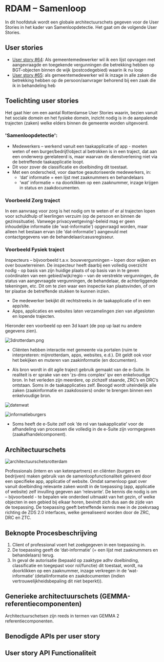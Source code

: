 # RDAM – Samenloop

In dit hoofdstuk wordt een globale architectuurschets gegeven voor de User Stories in het kader van Samenloopdetectie. Het gaat om de volgende User Stories.

## User stories

* [User story #64](https://github.com/VNG-Realisatie/gemma-zaken/issues/64): Als gemeentemedewerker wil ik een lijst opvragen met aangevraagde en toegekende vergunningen die betrekking hebben op BGT-objecten binnen de wijk (postcodegebied) waarin ik nu loop
* [User story #65](https://github.com/VNG-Realisatie/gemma-zaken/issues/65): als gemeentemedewerker wil ik inzage in alle zaken die betrekking hebben op de persoon/aanvrager behorend bij een zaak die ik in behandeling heb

## Toelichting user stories

Het gaat hier om een aantal Rotterdamse User Stories waarin, bezien vanuit het sociale domein en het fysieke domein, inzicht nodig is in de aanpalende trajecten (zaken) welke elders binnen de gemeente worden uitgevoerd.

### 'Samenloopdetectie':

* Medewerkers – werkend vanuit een taakapplicatie of app - moeten weten of een burger/bedrijf/object al betrokken is in een traject, dat aan een onderwerp gerelateerd is, maar waarvan de dienstverlening niet via de betreffende taakapplicatie loopt.
* Dit voor zover de classificatie en doelbinding dit toestaat.
* Met een onderscheid, voor daartoe geautoriseerde medewerkers, in:
    * ‘dat’ informatie = een lijst met zaaknummers en behandelaars
    * ‘wat’ informatie = na doorklikken op een zaaknummer, inzage krijgen in status en zaakdocumenten.

### Voorbeeld Zorg traject

In een aanvraag voor zorg is het nodig om te weten of er al trajecten lopen voor schuldhulp of leerlingen verzuim (op de persoon en binnen de gezinssituatie). Vanwege privacywetgeving/-beleid mag er geen inhoudelijke informatie (de 'wat-informatie') opgevraagd worden, maar alleen het bestaan ervan (de 'dat-informatie') aangevuld met contactgegevens van de behandelaar/casusregisseur.

### Voorbeeld Fysiek traject

Inspecteurs – bijvoorbeeld t.a.v. bouwvergunningen – lopen door wijken en over bouwterreinen. De inspecteur heeft daarbij een volledig overzicht nodig - op basis van zijn huidige plaats of op basis van in te geven coördinaten van een gebied/wijk/regio – van de verstrekte vergunningen, de status van aangevraagde vergunningen, de behandelaar, de achterliggende tekeningen, etc. Dit om te zien waar een inspectie kan plaatsvinden, of om ter plaatse de betreffende stukken te kunnen inzien.

* De medewerker bekijkt dit rechtstreeks in de taakapplicatie of in een app/site.
* Apps, applicaties en websites laten verzamelingen zien van afgesloten en lopende trajecten.

Hieronder een voorbeeld op een 3d kaart (de pop up laat nu andere gegevens zien).

![3drotterdam.png](./bestanden/rotterdam/3drotterdam.png?raw=true)

* Cliënten hebben interactie met gemeente via portalen (ruim te interpreteren: mijnrotterdam, apps, websites, e.d.). Dit geldt ook voor het bekijken en muteren van zaakinformatie (en documenten).

* Als bron wordt in dit agile traject gebruik gemaakt van de e-Suite.
In realiteit is er sprake van een ‘zs-dms complex’ ipv een enkelvoudige bron. In het verleden zijn meerdere, op zichzelf staande, ZRC’s en DRC’s ontstaan. Soms in de taakapplicaties zelf. Beoogd wordt uiteindelijk alle zaken (zaakinformatie en zaakdossiers) onder te brengen binnen een enkelvoudige bron.

![datenwat](./bestanden/rotterdam/datenwat.png?raw=true)

![informatieburgers](./bestanden/rotterdam/informatieburgers.png?raw=true)

* Soms heeft de e-Suite zelf ook ‘de rol van taakapplicatie’ voor de afhandeling van processen die volledig in de e-Suite zijn vormgegeven (zaakafhandelcomponent).

## Architectuurschets

![architectuurschetsrotterdam](./bestanden/rotterdam/architectuurschetsrotterdam.png?raw=true)

Professionals (intern en van ketenpartners) en cliënten (burgers en bedrijven) maken gebruik van de samenloopfunctionaliteit geleverd door een specifieke app, applicatie of website. Omdat samenloop gaat over vanuit doelbinding relevante zaken wordt in de toepassing (app, applicatie of website) zelf invulling gegeven aan ‘relevante’. De kennis die nodig is om – bijvoorbeeld - te bepalen wie onderdeel uitmaakt van het gezin, of welke objecten in een gebied bij elkaar horen, bevindt zich dus aan de zijde van de toepassing. De toepassing geeft betreffende kennis mee in de zoekvraag richting de ZDS 2.0 interfaces, welke gerealiseerd worden door de ZRC, DRC en ZTC.

## Beknopte Procesbeschrijving

1.	Client of professional voert het zoekgegeven in een toepassing in.
2.	De toepassing geeft de ‘dat-informatie’ (= een lijst met zaaknummers en behandelaars) terug.
3.	In geval de autorisatie (bepaald op zaaktype adhv doelbinding, classificatie en toegepast voor rol/functie) dit toestaat, wordt, na doorklikken op een zaaknummer, inzage verkregen in de ‘wat-informatie’ (detailinformatie en zaakdocumenten (indien vertrouwelijkheidsbepaling dit niet beperkt)).

## Generieke architectuurschets (GEMMA-referentiecomponenten)

Architectuurschetsen zijn reeds in termen van GEMMA 2 referentiecomponenten.

## Benodigde APIs per user story

## User story	API	Functionaliteit


